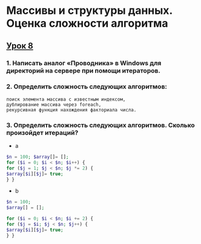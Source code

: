 # Массивы и структуры данных. Оценка сложности алгоритма

## [Урок 8]()

### 1. Написать аналог «Проводника» в Windows для директорий на сервере при помощи итераторов.
### 2. Определить сложность следующих алгоритмов:
```
поиск элемента массива с известным индексом,
дублирование массива через foreach,
рекурсивная функция нахождения факториала числа. 
```
### 3. Определить сложность следующих алгоритмов. Сколько произойдет итераций? 
* a
```php 
$n = 100; $array[]= [];
for ($i = 0; $i < $n; $i++) {
for ($j = 1; $j < $n; $j *= 2) {
$array[$i][$j]= true;
} }
```
* b
```php
$n = 100;
$array[] = [];

for ($i = 0; $i < $n; $i += 2) {
for ($j = $i; $j < $n; $j++) {
$array[$i][$j]= true;
} }
```
